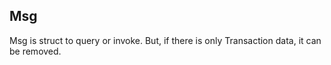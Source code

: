 ## Msg

Msg is struct to query or invoke.
But, if there is only Transaction data, it can be removed.
